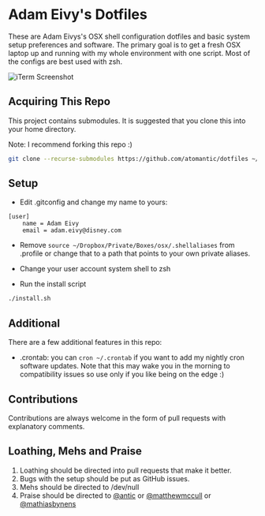 # Adam Eivy's Dotfiles
These are Adam Eivys's OSX shell configuration dotfiles and basic system setup preferences and software. The primary goal is to get a fresh OSX laptop up and running with my whole environment with one script. Most of the configs are best used with zsh.

![iTerm Screenshot](https://raw.githubusercontent.com/atomantic/dotfiles/master/dotfiles.png)

## Acquiring This Repo
This project contains submodules. It is suggested that you clone this into your home directory.

Note: I recommend forking this repo :)
```bash
git clone --recurse-submodules https://github.com/atomantic/dotfiles ~/.dotfiles
```


## Setup

- Edit .gitconfig and change my name to yours:
```
[user]
	name = Adam Eivy
	email = adam.eivy@disney.com
```
- Remove `source ~/Dropbox/Private/Boxes/osx/.shellaliases` from .profile or change that to a path that points to your own private aliases.

- Change your user account system shell to zsh
- Run the install script
```bash
./install.sh
```

## Additional

There are a few additional features in this repo:

- .crontab: you can `cron ~/.crontab` if you want to add my nightly cron software updates. Note that this may wake you in the morning to compatibility issues so use only if you like being on the edge :)

## Contributions
Contributions are always welcome in the form of pull requests with explanatory comments.

## Loathing, Mehs and Praise
1. Loathing should be directed into pull requests that make it better.
2. Bugs with the setup should be put as GitHub issues.
3. Mehs should be directed to /dev/null
4. Praise should be directed to [@antic](http://twitter.com/antic) or [@matthewmccull](http://twitter.com/matthewmccull) or [@mathiasbynens](https://github.com/mathiasbynens/dotfiles)